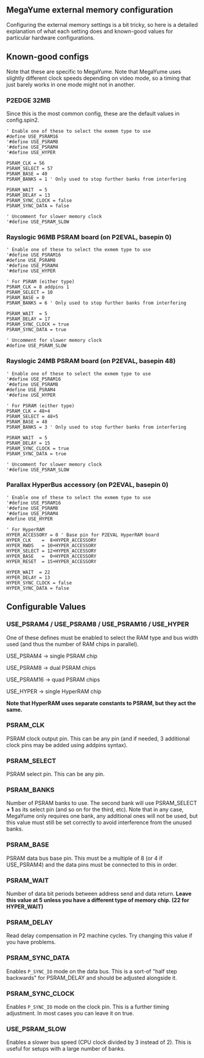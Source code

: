 MegaYume external memory configuration
-------------------------------------

Configuring the external memory settings is a bit tricky, so here is a detailed explanation of what each setting does and known-good values for particular hardware configurations.

## Known-good configs

Note that these are specific to MegaYume. Note that MegaYume uses slightly different clock speeds depending on video mode, so a timing that just barely works in one mode might not in another.

### P2EDGE 32MB

Since this is the most common config, these are the default values in config.spin2.

```spin
' Enable one of these to select the exmem type to use
#define USE_PSRAM16
'#define USE_PSRAM8
'#define USE_PSRAM4
'#define USE_HYPER

PSRAM_CLK = 56
PSRAM_SELECT = 57
PSRAM_BASE = 40
PSRAM_BANKS = 1 ' Only used to stop further banks from interfering

PSRAM_WAIT  = 5
PSRAM_DELAY = 13
PSRAM_SYNC_CLOCK = false
PSRAM_SYNC_DATA = false

' Uncomment for slower memory clock
'#define USE_PSRAM_SLOW
```

### Rayslogic 96MB PSRAM board (on P2EVAL, basepin 0)

```spin
' Enable one of these to select the exmem type to use
'#define USE_PSRAM16
#define USE_PSRAM8
'#define USE_PSRAM4
'#define USE_HYPER

' For PSRAM (either type)
PSRAM_CLK = 8 addpins 1
PSRAM_SELECT = 10
PSRAM_BASE = 0
PSRAM_BANKS = 6 ' Only used to stop further banks from interfering

PSRAM_WAIT  = 5
PSRAM_DELAY = 17
PSRAM_SYNC_CLOCK = true
PSRAM_SYNC_DATA = true

' Uncomment for slower memory clock
#define USE_PSRAM_SLOW
```

### Rayslogic 24MB PSRAM board (on P2EVAL, basepin 48)

```spin
' Enable one of these to select the exmem type to use
'#define USE_PSRAM16
'#define USE_PSRAM8
#define USE_PSRAM4
'#define USE_HYPER

' For PSRAM (either type)
PSRAM_CLK = 48+4
PSRAM_SELECT = 48+5
PSRAM_BASE = 48
PSRAM_BANKS = 3 ' Only used to stop further banks from interfering

PSRAM_WAIT  = 5
PSRAM_DELAY = 15
PSRAM_SYNC_CLOCK = true
PSRAM_SYNC_DATA = true

' Uncomment for slower memory clock
'#define USE_PSRAM_SLOW
```

### Parallax HyperBus accessory (on P2EVAL, basepin 0)

```spin
' Enable one of these to select the exmem type to use
'#define USE_PSRAM16
'#define USE_PSRAM8
'#define USE_PSRAM4
#define USE_HYPER

' For HyperRAM
HYPER_ACCESSORY = 0 ' Base pin for P2EVAL HyperRAM board
HYPER_CLK    =  8+HYPER_ACCESSORY
HYPER_RWDS   = 10+HYPER_ACCESSORY
HYPER_SELECT = 12+HYPER_ACCESSORY
HYPER_BASE   =  0+HYPER_ACCESSORY
HYPER_RESET  = 15+HYPER_ACCESSORY

HYPER_WAIT  = 22
HYPER_DELAY = 13
HYPER_SYNC_CLOCK = false
HYPER_SYNC_DATA = false
```

## Configurable Values

### USE_PSRAM4 / USE_PSRAM8 / USE_PSRAM16 / USE_HYPER

One of these defines must be enabled to select the RAM type and bus width used (and thus the number of RAM chips in parallel).

 USE_PSRAM4 -> single PSRAM chip

 USE_PSRAM8 -> dual PSRAM chips

 USE_PSRAM16 -> quad PSRAM chips

 USE_HYPER -> single HyperRAM chip

**Note that HyperRAM uses separate constants to PSRAM, but they act the same.**

### PSRAM_CLK

PSRAM clock output pin. This can be any pin (and if needed, 3 additional clock pins may be added using addpins syntax).

### PSRAM_SELECT

PSRAM select pin. This can be any pin.

### PSRAM_BANKS

Number of PSRAM banks to use. The second bank will use PSRAM_SELECT **+ 1** as its select pin (and so on for the third, etc).
Note that in any case, MegaYume only requires one bank, any additional ones will not be used, but this value must still be set correctly to avoid interference from the unused banks.

### PSRAM_BASE

PSRAM data bus base pin. This must be a multiple of 8 (or 4 if USE_PSRAM4) and the data pins must be connected to this in order.

### PSRAM_WAIT

Number of data bit periods between address send and data return. **Leave this value at 5 unless you have a different type of memory chip. (22 for HYPER_WAIT)**

### PSRAM_DELAY

Read delay compensation in P2 machine cycles. Try changing this value if you have problems.

### PSRAM_SYNC_DATA

Enables `P_SYNC_IO` mode on the data bus. This is a sort-of "half step backwards" for PSRAM_DELAY and should be adjusted alongside it.

### PSRAM_SYNC_CLOCK

Enables `P_SYNC_IO` mode on the clock pin. This is a further timing adjustment. In most cases you can leave it on true.

### USE_PSRAM_SLOW

Enables a slower bus speed (CPU clock divided by 3 instead of 2). This is useful for setups with a large number of banks.
